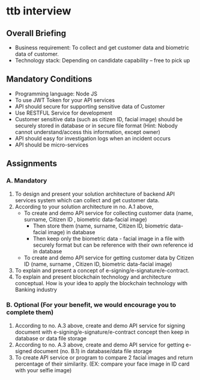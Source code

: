 # ttb interview

## Overall Briefing

- Business requirement: To collect and get customer data and biometric data of customer.
- Technology stack: Depending on candidate capability – free to pick up

## Mandatory Conditions

- Programming language: Node JS
- To use JWT Token for your API services
- API should secure for supporting sensitive data of Customer
- Use RESTFUL Service for development
- Customer sensitive data (such as citizen ID, facial image) should be securely stored in database or in secure file format (Hint: Nobody cannot understand/access this information, except owner)
- API should easy for investigation logs when an incident occurs
- API should be micro-services

## Assignments

### A. Mandatory

1. To design and present your solution architecture of backend API services system which can collect and get customer data.
2. According to your solution architecture in no. A.1 above,
    - To create and demo API service for collecting customer data (name, surname, Citizen ID , biometric data-facial image)
      - Then store them (name, surname, Citizen ID, biometric data-facial image) in database
      - Then keep only the biometric data - facial image in a file with securely format but can be reference with their own reference id in database
    - To create and demo API service for getting customer data by Citizen ID (name, surname , Citizen ID, biometric data-facial image)
3. To explain and present a concept of e-signing/e-signature/e-contract.
4. To explain and present blockchain technology and architecture conceptual. How is your idea to apply the blockchain technology with Banking industry

### B. Optional (For your benefit, we would encourage you to complete them)

1. According to no. A.3 above, create and demo API service for signing document with e-signing/e-signature/e-contract concept then keep in database or data file storage
2. According to no. A.3 above, create and demo API service for getting e-signed document (no. B.1) in database/data file storage
3. To create API service or program to compare 2 facial images and return percentage of their similarity. (EX: compare your face image in ID card with your selfie image)
